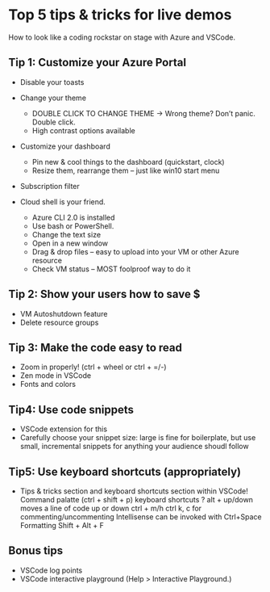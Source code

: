 # Top 5 tips & tricks for live demos

How to look like a coding rockstar on stage with Azure and VSCode.

[comment]: # (Consider adding screenshots for each of these tips)

## Tip 1: Customize your Azure Portal

* Disable your toasts
* Change your theme
  * DOUBLE CLICK TO CHANGE THEME -> Wrong theme? Don’t panic. Double click.
  * High contrast options available
* Customize your dashboard

    [comment]: # (You know you can pin your resources to the dashboard, but…)

  * Pin new & cool things to the dashboard (quickstart, clock)
  * Resize them, rearrange them – just like win10 start menu

* Subscription filter

    [comment]: # (you have multiple subscriptions, don’t want everyone to see your personal resources. Those are the ones I’m making Satya pay for.)

* Cloud shell is your friend.
  * Azure CLI 2.0 is installed
  * Use bash or PowerShell.
  * Change the text size
  * Open in a new window
  * Drag & drop files – easy to upload into your VM or other Azure resource
  * Check VM status – MOST foolproof way to do it

## Tip 2: Show your users how to save $

* VM Autoshutdown feature
* Delete resource groups

## Tip 3: Make the code easy to read

* Zoom in properly! (ctrl + wheel or ctrl + =/-)
* Zen mode in VSCode
* Fonts and colors

## Tip4: Use code snippets

* VSCode extension for this
* Carefully choose your snippet size: large is fine for boilerplate, but use small, incremental snippets for anything your audience shoudl follow

## Tip5: Use keyboard shortcuts (appropriately)

* Tips & tricks section and keyboard shortcuts section within VSCode!
Command palatte (ctrl + shift + p)
keyboard shortcuts ?
alt + up/down moves a line of code up or down
ctrl + m/h
ctrl k, c for commenting/uncommenting
Intellisense can be invoked with Ctrl+Space
Formatting Shift + Alt + F

## Bonus tips

* VSCode log points
* VSCode interactive playground (Help > Interactive Playground.)